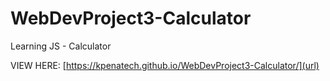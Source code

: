 # WebDevProject3-Calculator
Learning JS - Calculator 

VIEW HERE: [https://kpenatech.github.io/WebDevProject3-Calculator/](url)
